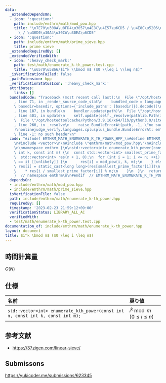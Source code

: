 ```yaml
---
data:
  _extendedDependsOn:
  - icon: ':question:'
    path: include/emthrm/math/mod_pow.hpp
    title: "\u7E70\u308A\u8FD4\u3057\u4E8C\u4E57\u6CD5 / \u4E8C\u5206\u7D2F\u4E57\u6CD5\
      \ / \u30D0\u30A4\u30CA\u30EA\u6CD5"
  - icon: ':question:'
    path: include/emthrm/math/prime_sieve.hpp
    title: prime sieve
  _extendedRequiredBy: []
  _extendedVerifiedWith:
  - icon: ':heavy_check_mark:'
    path: test/math/enumerate_k-th_power.test.cpp
    title: "\u6570\u5B66/$i^k \\bmod m$ ($0 \\leq i \\leq n$)"
  _isVerificationFailed: false
  _pathExtension: hpp
  _verificationStatusIcon: ':heavy_check_mark:'
  attributes:
    links: []
  bundledCode: "Traceback (most recent call last):\n  File \"/opt/hostedtoolcache/Python/3.9.16/x64/lib/python3.9/site-packages/onlinejudge_verify/documentation/build.py\"\
    , line 71, in _render_source_code_stat\n    bundled_code = language.bundle(stat.path,\
    \ basedir=basedir, options={'include_paths': [basedir]}).decode()\n  File \"/opt/hostedtoolcache/Python/3.9.16/x64/lib/python3.9/site-packages/onlinejudge_verify/languages/cplusplus.py\"\
    , line 187, in bundle\n    bundler.update(path)\n  File \"/opt/hostedtoolcache/Python/3.9.16/x64/lib/python3.9/site-packages/onlinejudge_verify/languages/cplusplus_bundle.py\"\
    , line 401, in update\n    self.update(self._resolve(pathlib.Path(included), included_from=path))\n\
    \  File \"/opt/hostedtoolcache/Python/3.9.16/x64/lib/python3.9/site-packages/onlinejudge_verify/languages/cplusplus_bundle.py\"\
    , line 260, in _resolve\n    raise BundleErrorAt(path, -1, \"no such header\"\
    )\nonlinejudge_verify.languages.cplusplus_bundle.BundleErrorAt: emthrm/math/mod_pow.hpp:\
    \ line -1: no such header\n"
  code: "#ifndef EMTHRM_MATH_ENUMERATE_K_TH_POWER_HPP_\n#define EMTHRM_MATH_ENUMERATE_K_TH_POWER_HPP_\n\
    \n#include <vector>\n\n#include \"emthrm/math/mod_pow.hpp\"\n#include \"emthrm/math/prime_sieve.hpp\"\
    \n\nnamespace emthrm {\n\nstd::vector<int> enumerate_kth_power(const int n, const\
    \ int k, const int m) {\n  const std::vector<int> smallest_prime_factor = prime_sieve<false>(n);\n\
    \  std::vector<int> res(n + 1, 0);\n  for (int i = 1; i <= n; ++i) {\n    if (smallest_prime_factor[i]\
    \ == i) [[unlikely]] {\n      res[i] = mod_pow(i, k, m);\n    } else {\n     \
    \ res[i] = static_cast<long long>(res[smallest_prime_factor[i]])\n           \
    \    * res[i / smallest_prime_factor[i]] % m;\n    }\n  }\n  return res;\n}\n\n\
    }  // namespace emthrm\n\n#endif  // EMTHRM_MATH_ENUMERATE_K_TH_POWER_HPP_\n"
  dependsOn:
  - include/emthrm/math/mod_pow.hpp
  - include/emthrm/math/prime_sieve.hpp
  isVerificationFile: false
  path: include/emthrm/math/enumerate_k-th_power.hpp
  requiredBy: []
  timestamp: '2023-02-23 21:59:12+09:00'
  verificationStatus: LIBRARY_ALL_AC
  verifiedWith:
  - test/math/enumerate_k-th_power.test.cpp
documentation_of: include/emthrm/math/enumerate_k-th_power.hpp
layout: document
title: $i^k \bmod m$ ($0 \leq i \leq n$)
---
```



## 時間計算量

$O(N)$


## 仕様

|名前|戻り値|
|:--|:--|
|`std::vector<int> enumerate_kth_power(const int n, const int k, const int m);`|$i^k \bmod m$ ($0 \leq i \leq n$)|


## 参考文献

- https://37zigen.com/linear-sieve/


## Submissons

https://yukicoder.me/submissions/623345
